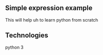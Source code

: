 ##  Simple expression example
This will help uh to learn python from scratch

## Technologies
python 3


 
   

   
   
 
